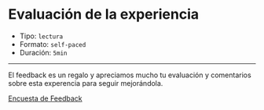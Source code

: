 # Evaluación de la experiencia

* Tipo: `lectura`
* Formato: `self-paced`
* Duración: `5min`

***
El feedback es un regalo y apreciamos mucho tu
evaluación y comentarios sobre esta experencia para seguir mejorándola.

[Encuesta de Feedback](https://laboratoria.typeform.com/to/y8esKN#uid=xxxxx&email=xxxxx&name=xxxxx&cohortid=xxxxx&courseid=xxxxx&unitid=xxxxx&partid=xxxxx&fname=xxxxx&parte=xxxxx&coursename=xxxxx)
